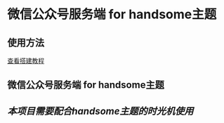 # 微信公众号服务端 for handsome主题

## 使用方法

[查看搭建教程](https://sangxuesheng.com/index.php/archives/329/)

## 微信公众号服务端 for handsome主题
## *本项目需要配合handsome主题的时光机使用*
